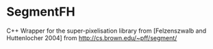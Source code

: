 SegmentFH
=========

C++ Wrapper for the super-pixelisation library from [Felzenszwalb and Huttenlocher 2004] from http://cs.brown.edu/~pff/segment/
